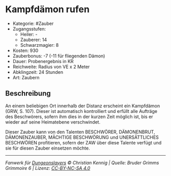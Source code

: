 # Kampfdämon rufen

- Kategorie: #Zauber
- Zugangsstufen:
  - Heiler: -
  - Zauberer: 14
  - Schwarzmagier: 8
- Kosten: 930
- Zauberbonus: -7 (-11 für fliegenden Dämon)
- Dauer: Probenergebnis in KR
- Reichweite: Radius von VE x 2 Meter
- Abklingzeit: 24 Stunden
- Art: Zaubern

## Beschreibung

An einem beliebigen Ort innerhalb der Distanz erscheint ein Kampfdämon (GRW, S. 107). Dieser ist automatisch kontrolliert und erfüllt alle Aufträge des Beschwörers, sofern ihm dies in der kurzen Zeit möglich ist, bis er wieder auf seine Heimatebene verschwindet.

Dieser Zauber kann von den Talenten BESCHWÖRER, DÄMONENBRUT, DÄMONENZAUBER, MÄCHTIGE BESCHWÖRUNG und UNERSÄTTLICHES BESCHWÖREN profitieren, sofern der ZAW über diese Talente verfügt und sie für diesen Zauber einsetzen möchte.

---

_Fanwerk für [Dungeonslayers](https://www.dungeonslayers.net/) © Christian Kennig | Quelle: Bruder Grimms Grimmoire 6 | Lizenz: [CC-BY-NC-SA 4.0](https://creativecommons.org/licenses/by-nc-sa/4.0/deed.de)_
